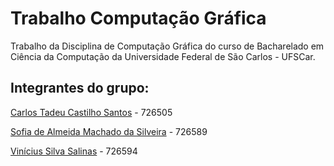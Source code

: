 # Trabalho Computação Gráfica
Trabalho da Disciplina de Computação Gráfica do curso de Bacharelado em Ciência da Computação da Universidade Federal de São Carlos - UFSCar.

## Integrantes do grupo:

[Carlos Tadeu Castilho Santos](https://github.com/CarlosTadeu) - 726505

[Sofia de Almeida Machado da Silveira](https://github.com/sososilvei) - 726589

[Vinícius Silva Salinas](https://github.com/ViniciusSalinas) - 726594
